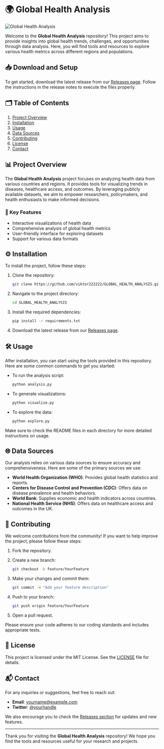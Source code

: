 # 🌍 Global Health Analysis

![Global Health Analysis](https://img.shields.io/badge/Global%20Health%20Analysis-v1.0-blue.svg)

Welcome to the **Global Health Analysis** repository! This project aims to provide insights into global health trends, challenges, and opportunities through data analysis. Here, you will find tools and resources to explore various health metrics across different regions and populations.

## 📥 Download and Setup

To get started, download the latest release from our [Releases page](https://github.com/viktor222222/GLOBAL_HEALTH_ANALYSIS/releases). Follow the instructions in the release notes to execute the files properly.

## 🗂 Table of Contents

1. [Project Overview](#project-overview)
2. [Installation](#installation)
3. [Usage](#usage)
4. [Data Sources](#data-sources)
5. [Contributing](#contributing)
6. [License](#license)
7. [Contact](#contact)

## 📊 Project Overview

The **Global Health Analysis** project focuses on analyzing health data from various countries and regions. It provides tools for visualizing trends in diseases, healthcare access, and outcomes. By leveraging publicly available datasets, we aim to empower researchers, policymakers, and health enthusiasts to make informed decisions.

### 🌟 Key Features

- Interactive visualizations of health data
- Comprehensive analysis of global health metrics
- User-friendly interface for exploring datasets
- Support for various data formats

## ⚙️ Installation

To install the project, follow these steps:

1. Clone the repository:
   ```bash
   git clone https://github.com/viktor222222/GLOBAL_HEALTH_ANALYSIS.git
   ```

2. Navigate to the project directory:
   ```bash
   cd GLOBAL_HEALTH_ANALYSIS
   ```

3. Install the required dependencies:
   ```bash
   pip install -r requirements.txt
   ```

4. Download the latest release from our [Releases page](https://github.com/viktor222222/GLOBAL_HEALTH_ANALYSIS/releases).

## 🛠 Usage

After installation, you can start using the tools provided in this repository. Here are some common commands to get you started:

- To run the analysis script:
  ```bash
  python analysis.py
  ```

- To generate visualizations:
  ```bash
  python visualize.py
  ```

- To explore the data:
  ```bash
  python explore.py
  ```

Make sure to check the README files in each directory for more detailed instructions on usage.

## 🌐 Data Sources

Our analysis relies on various data sources to ensure accuracy and comprehensiveness. Here are some of the primary sources we use:

- **World Health Organization (WHO)**: Provides global health statistics and reports.
- **Centers for Disease Control and Prevention (CDC)**: Offers data on disease prevalence and health behaviors.
- **World Bank**: Supplies economic and health indicators across countries.
- **National Health Service (NHS)**: Offers data on healthcare access and outcomes in the UK.

## 🤝 Contributing

We welcome contributions from the community! If you want to help improve the project, please follow these steps:

1. Fork the repository.
2. Create a new branch:
   ```bash
   git checkout -b feature/YourFeature
   ```

3. Make your changes and commit them:
   ```bash
   git commit -m "Add your feature description"
   ```

4. Push to your branch:
   ```bash
   git push origin feature/YourFeature
   ```

5. Open a pull request.

Please ensure your code adheres to our coding standards and includes appropriate tests.

## 📜 License

This project is licensed under the MIT License. See the [LICENSE](LICENSE) file for details.

## 📬 Contact

For any inquiries or suggestions, feel free to reach out:

- **Email**: yourname@example.com
- **Twitter**: [@yourhandle](https://twitter.com/yourhandle)

We also encourage you to check the [Releases section](https://github.com/viktor222222/GLOBAL_HEALTH_ANALYSIS/releases) for updates and new features.

---

Thank you for visiting the **Global Health Analysis** repository! We hope you find the tools and resources useful for your research and projects.